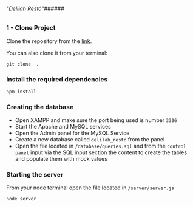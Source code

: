 ###### "Delilah Restó"######



### 1 - Clone Project

Clone the repository from the [link](o).

You can also clone it from your terminal:

`git clone  .`

###  Install the required dependencies

```
npm install
```

###  Creating the database

- Open XAMPP and make sure the port being used is number `3306`
- Start the Apache and MySQL services
- Open the Admin panel for the MySQL Service
- Create a new database called `delilah_resto` from the panel
- Open the file located in `/database/queries.sql` and from the `control panel` input via the SQL input section the content to create the tables and populate them with mock values

### Starting the server

From your node terminal open the file located in `/server/server.js`

`node server`


